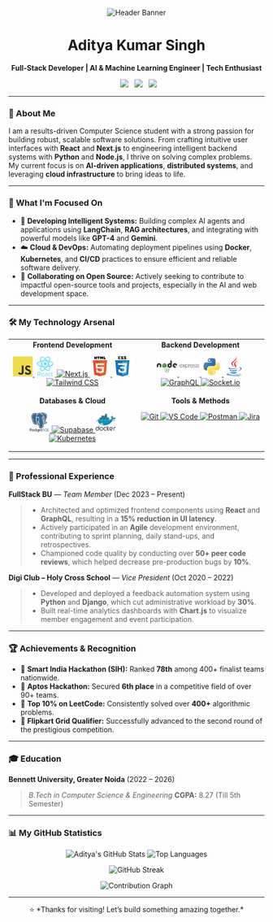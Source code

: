 <p align="center">
  <img src="https://raw.githubusercontent.com/Adityakk9031/Adityakk9031/main/header_banner.png" alt="Header Banner"/>
</p>

<div align="center">

# Aditya Kumar Singh

**Full-Stack Developer | AI & Machine Learning Engineer | Tech Enthusiast**

<p>
  <a href="http://www.linkedin.com/in/aditya-kumar-singh-00591626a" target="_blank"><img src="https://img.shields.io/badge/LinkedIn-0077B5?style=for-the-badge&logo=linkedin&logoColor=white" /></a>
  <a href="https://leetcode.com/u/adityaking56/" target="_blank"><img src="https://img.shields.io/badge/LeetCode-FFA116?style=for-the-badge&logo=leetcode&logoColor=black" /></a>
  <a href="mailto:adityakumarsingh9031@gmail.com"><img src="https://img.shields.io/badge/Gmail-D14836?style=for-the-badge&logo=gmail&logoColor=white" /></a>
</p>

</div>

---

### 👋 About Me

I am a results-driven Computer Science student with a strong passion for building robust, scalable software solutions. From crafting intuitive user interfaces with **React** and **Next.js** to engineering intelligent backend systems with **Python** and **Node.js**, I thrive on solving complex problems. My current focus is on **AI-driven applications**, **distributed systems**, and leveraging **cloud infrastructure** to bring ideas to life.

---

### 🎯 What I'm Focused On

-   🧠 **Developing Intelligent Systems:** Building complex AI agents and applications using **LangChain**, **RAG architectures**, and integrating with powerful models like **GPT-4** and **Gemini**.
-   ☁️ **Cloud & DevOps:** Automating deployment pipelines using **Docker**, **Kubernetes**, and **CI/CD** practices to ensure efficient and reliable software delivery.
-   🚀 **Collaborating on Open Source:** Actively seeking to contribute to impactful open-source tools and projects, especially in the AI and web development space.

---

### 🛠️ My Technology Arsenal

<table>
  <tr>
    <td valign="top" width="50%">
      <div align="center">
        <strong>Frontend Development</strong>
      </div>
      <p align="center">
        <a href="https://developer.mozilla.org/en-US/docs/Web/JavaScript" target="_blank"> <img src="https://raw.githubusercontent.com/devicons/devicon/master/icons/javascript/javascript-original.svg" alt="JavaScript" width="40" height="40"/> </a>
        <a href="https://reactjs.org/" target="_blank"> <img src="https://raw.githubusercontent.com/devicons/devicon/master/icons/react/react-original-wordmark.svg" alt="React" width="40" height="40"/> </a>
        <a href="https://nextjs.org/" target="_blank"> <img src="https://cdn.worldvectorlogo.com/logos/nextjs-2.svg" alt="Next.js" width="40" height="40"/> </a>
        <a href="https://www.w3.org/html/" target="_blank"> <img src="https://raw.githubusercontent.com/devicons/devicon/master/icons/html5/html5-original-wordmark.svg" alt="HTML5" width="40" height="40"/> </a>
        <a href="https://www.w3schools.com/css/" target="_blank"> <img src="https://raw.githubusercontent.com/devicons/devicon/master/icons/css3/css3-original-wordmark.svg" alt="CSS3" width="40" height="40"/> </a>
        <a href="https://tailwindcss.com/" target="_blank"> <img src="https://www.vectorlogo.zone/logos/tailwindcss/tailwindcss-icon.svg" alt="Tailwind CSS" width="40" height="40"/> </a>
      </p>
    </td>
    <td valign="top" width="50%">
      <div align="center">
        <strong>Backend Development</strong>
      </div>
      <p align="center">
        <a href="https://nodejs.org" target="_blank"> <img src="https://raw.githubusercontent.com/devicons/devicon/master/icons/nodejs/nodejs-original-wordmark.svg" alt="Node.js" width="40" height="40"/> </a>
        <a href="https://expressjs.com" target="_blank"> <img src="https://raw.githubusercontent.com/devicons/devicon/master/icons/express/express-original-wordmark.svg" alt="Express.js" width="40" height="40"/> </a>
        <a href="https://www.python.org" target="_blank"> <img src="https://raw.githubusercontent.com/devicons/devicon/master/icons/python/python-original.svg" alt="Python" width="40" height="40"/> </a>
        <a href="https://www.java.com" target="_blank"> <img src="https://raw.githubusercontent.com/devicons/devicon/master/icons/java/java-original.svg" alt="Java" width="40" height="40"/> </a>
        <a href="https://graphql.org" target="_blank"> <img src="https://www.vectorlogo.zone/logos/graphql/graphql-icon.svg" alt="GraphQL" width="40" height="40"/> </a>
        <a href="https://socket.io" target="_blank"> <img src="https://www.vectorlogo.zone/logos/socketio/socketio-icon.svg" alt="Socket.io" width="40" height="40"/> </a>
      </p>
    </td>
  </tr>
  <tr>
    <td valign="top" width="50%">
      <div align="center">
        <strong>Databases & Cloud</strong>
      </div>
      <p align="center">
        <a href="https://www.postgresql.org" target="_blank"> <img src="https://raw.githubusercontent.com/devicons/devicon/master/icons/postgresql/postgresql-original-wordmark.svg" alt="PostgreSQL" width="40" height="40"/> </a>
        <a href="https://supabase.io/" target="_blank"> <img src="https://www.vectorlogo.zone/logos/supabase/supabase-icon.svg" alt="Supabase" width="40" height="40"/> </a>
        <a href="https://www.docker.com/" target="_blank"> <img src="https://raw.githubusercontent.com/devicons/devicon/master/icons/docker/docker-original-wordmark.svg" alt="Docker" width="40" height="40"/> </a>
        <a href="https://kubernetes.io" target="_blank"> <img src="https://www.vectorlogo.zone/logos/kubernetes/kubernetes-icon.svg" alt="Kubernetes" width="40" height="40"/> </a>
      </p>
    </td>
    <td valign="top" width="50%">
      <div align="center">
        <strong>Tools & Methods</strong>
      </div>
      <p align="center">
        <a href="https://git-scm.com/" target="_blank"> <img src="https://www.vectorlogo.zone/logos/git-scm/git-scm-icon.svg" alt="Git" width="40" height="40"/> </a>
        <a href="https://code.visualstudio.com/" target="_blank"> <img src="https://www.vectorlogo.zone/logos/visualstudio_code/visualstudio_code-icon.svg" alt="VS Code" width="40" height="40"/> </a>
        <a href="https://www.postman.com/" target="_blank"> <img src="https://www.vectorlogo.zone/logos/getpostman/getpostman-icon.svg" alt="Postman" width="40" height="40"/> </a>
        <a href="https://www.atlassian.com/software/jira" target="_blank"> <img src="https://www.vectorlogo.zone/logos/atlassian_jira/atlassian_jira-icon.svg" alt="Jira" width="40" height="40"/> </a>
      </p>
    </td>
  </tr>
</table>

---

### 💼 Professional Experience

**FullStack BU** — *Team Member* (Dec 2023 – Present)
> - Architected and optimized frontend components using **React** and **GraphQL**, resulting in a **15% reduction in UI latency**.
> - Actively participated in an **Agile** development environment, contributing to sprint planning, daily stand-ups, and retrospectives.
> - Championed code quality by conducting over **50+ peer code reviews**, which helped decrease pre-production bugs by **10%**.

**Digi Club – Holy Cross School** — *Vice President* (Oct 2020 – 2022)
> - Developed and deployed a feedback automation system using **Python** and **Django**, which cut administrative workload by **30%**.
> - Built real-time analytics dashboards with **Chart.js** to visualize member engagement and event participation.

---

### 🏆 Achievements & Recognition

-   🏅 **Smart India Hackathon (SIH):** Ranked **78th** among 400+ finalist teams nationwide.
-   🚀 **Aptos Hackathon:** Secured **6th place** in a competitive field of over 90+ teams.
-   🧠 **Top 10% on LeetCode:** Consistently solved over **400+** algorithmic problems.
-   🎯 **Flipkart Grid Qualifier:** Successfully advanced to the second round of the prestigious competition.

---

### 🎓 Education

**Bennett University, Greater Noida** (2022 – 2026)
> *B.Tech in Computer Science & Engineering*
> **CGPA:** 8.27 (Till 5th Semester)

---

### 📊 My GitHub Statistics

<p align="center">
  <img src="https://github-readme-stats.vercel.app/api?username=Adityakk9031&show_icons=true&theme=tokyonight&rank_icon=github" alt="Aditya's GitHub Stats" />
  <img src="https://github-readme-stats.vercel.app/api/top-langs/?username=Adityakk9031&layout=compact&theme=tokyonight" alt="Top Languages" />
</p>
<p align="center">
  <img src="https://github-readme-streak-stats.herokuapp.com/?user=Adityakk9031&theme=tokyonight" alt="GitHub Streak" />
</p>
<p align="center">
  <img src="https://github-readme-activity-graph.cyclic.app/graph?username=Adityakk9031&theme=tokyonight" alt="Contribution Graph" />
</p>

---
<p align="center">
⭐️ *Thanks for visiting! Let’s build something amazing together.*
</p>
